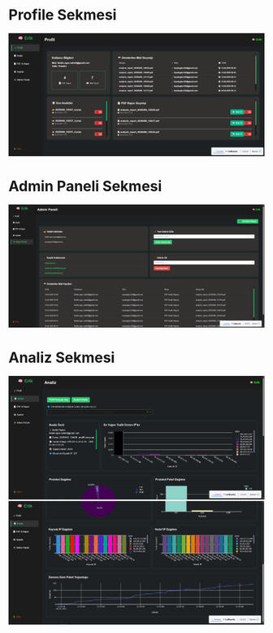 # Profile Sekmesi
![alt text](profile.png)
# Admin Paneli Sekmesi
![alt text](admin.png)
# Analiz Sekmesi
![alt text](analysis.png)
![alt text](analysis1.png)